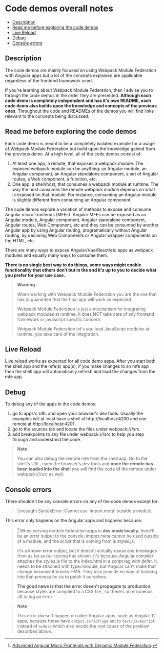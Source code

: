 # Code demos overall notes

- [Description](#description)
- [Read me before exploring the code demos](#read-me-before-exploring-the-code-demos)
- [Live Reload](#live-reload)
- [Debug](#debug)
- [Console errors](#console-errors)

## Description

The code demos are mainly focused on using Webpack Module Federation with Angular apps but a lot of the concepts explained are applicable regardless of the frontend framework used.

If you're learning about Webpack Module Federation, then I advise you to through the code demos in the order they are presented. **Although each code demo is completely independent and has it's own README, each code demo also builds upon the knowledge and concepts of the previous ones**. Throughout the code and READMEs of the demos you will find links relevant to the concepts being discussed. 

## Read me before exploring the code demos

Each code demo is meant to be a completely isolated example for a usage of Webpack Module Federation but build upon the knowledge gained from the previous demo. At a high level, all of the code demos consist of:

1) At least one app, a remote, that exposes a webpack module. The exposed webpack module can be anything: an Angular module, an Angular component, an Angular standalone component, a set of Angular routes, a Web component, a function, etc. 
2) One app, a shell/host, that consumes a webpack module at runtime. The way the host consumes the remote webpack module depends on what is exposed on that module. For instance, consuming an Angular module is slightly different from consuming an Angular component.

The code demos explore a variation of methods to expose and consume Angular micro-frontends (MFEs). Angular MFEs can be exposed as an Angular module, Angular component, Angular standalone component, Angular routes, Web Component, etc and they can be consumed by another Angular app by using Angular routing, programatically without Angular routing, by declaring Web Components or Angular wrapper components on the HTML, etc.

There are many ways to expose Angular/Vue/React/etc apps as webpack modules and equally many ways to consume them. 

**There is no single best way to do things, some ways might enable functionality that others don't but in the end it's up to you to decide what you prefer for your use case.**

> **Warning**
>
> When working with Webpack Module Federation you are the one that has to guarantee that the final app will work as expected. 
> 
> Webpack Module Federation is just a mechanism for integrating webpack modules at runtime. It does NOT take care of any frontend framework or javascript specific concern. 
> 
> Webpack Module Federation let's you load JavaScript modules at runtime, you take care of the integration.
>

## Live Reload

Live reload works as expected for all code demo apps. After you start both the shell app and the mfe(s) app(s), if you make changes to an mfe app then the shell app will automatically refresh and load the changes from the mfe app.

## Debug

To debug any of the apps in the code demos:
1) go to apps's URL and open your browser's dev tools. Usually the examples will at least have a shell at http://localhost:4200 and one remote at http://localhost:4201.
2) go to the sources tab and locate the files under webpack:///src.
3) add breakpoints to any file under webpack:///src to help you step through and understand the code.

> **Note**
>
> You can also debug the remote mfe from the shell app. Go to the shell's URL, open the browser's dev tools and **once the remote has been loaded into the shell** you will find the code of the remote under webpack:///src as well.
>

## Console errors

There shouldn't be any console errors on any of the code demos except for:

> Uncaught SyntaxError: Cannot use 'import.meta' outside a module.

This error only happens on the Angular apps and happens because:

> [^1] When serving module federation apps in **dev mode locally**, there'll be an error output to the console, import.meta cannot be used outside of a module, and the script that is coming from is styles.js. 
> 
> It's a known error output, but it doesn't actually cause any breakages from as far as our testing has shown. It's because Angular compiler attaches the styles.js file to the index.html in a script tag with defer.
It needs to be attached with type=module, but Angular can't make that change because it breaks HMR. They also provide no way of hooking into that process for us to patch it ourselves.
>
> **The good news is that the error doesn't propagate to production**, because styles are compiled to a CSS file , so there's no erroneous JS to log an error.
>

[^1]: [Advanced Angular Micro Frontends with Dynamic Module Federation](https://nx.dev/recipes/angular/dynamic-module-federation-with-angular#dashboard-application).

> **Note**
>
> This error doesn't happen on older Angular apps, such as Angular 12 apps, because those have `output.scriptType` set to `text/javascript` instead of `module` which also avoids the root cause of the problem described above.
> 

